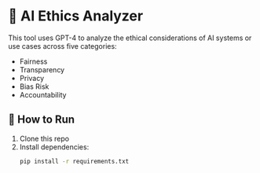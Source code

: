 # 🧠 AI Ethics Analyzer

This tool uses GPT-4 to analyze the ethical considerations of AI systems or use cases across five categories:
- Fairness
- Transparency
- Privacy
- Bias Risk
- Accountability

## 🚀 How to Run

1. Clone this repo  
2. Install dependencies:  
   ```bash
   pip install -r requirements.txt
